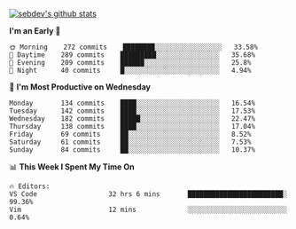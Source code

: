 [![sebdev's github stats](https://github-readme-stats.vercel.app/api?username=sebdeveloper6952&theme=vue-dark)](https://github.com/anuraghazra/github-readme-stats)
<!--START_SECTION:waka-->
**I'm an Early 🐤** 

```text
🌞 Morning    272 commits    ████████░░░░░░░░░░░░░░░░░   33.58% 
🌆 Daytime    289 commits    █████████░░░░░░░░░░░░░░░░   35.68% 
🌃 Evening    209 commits    ██████░░░░░░░░░░░░░░░░░░░   25.8% 
🌙 Night      40 commits     █░░░░░░░░░░░░░░░░░░░░░░░░   4.94%

```
📅 **I'm Most Productive on Wednesday** 

```text
Monday       134 commits    ████░░░░░░░░░░░░░░░░░░░░░   16.54% 
Tuesday      142 commits    ████░░░░░░░░░░░░░░░░░░░░░   17.53% 
Wednesday    182 commits    █████░░░░░░░░░░░░░░░░░░░░   22.47% 
Thursday     138 commits    ████░░░░░░░░░░░░░░░░░░░░░   17.04% 
Friday       69 commits     ██░░░░░░░░░░░░░░░░░░░░░░░   8.52% 
Saturday     61 commits     ██░░░░░░░░░░░░░░░░░░░░░░░   7.53% 
Sunday       84 commits     ██░░░░░░░░░░░░░░░░░░░░░░░   10.37%

```


📊 **This Week I Spent My Time On** 

```text
🔥 Editors: 
VS Code                  32 hrs 6 mins       ████████████████████████░   99.36% 
Vim                      12 mins             ░░░░░░░░░░░░░░░░░░░░░░░░░   0.64%

```


<!--END_SECTION:waka-->
